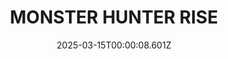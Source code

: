 ---
title: "MONSTER HUNTER RISE"
id: 1446780
date: 2025-03-15T00:00:08.601Z
link: games/steam/recent/monster-hunter-rise
image: http://media.steampowered.com/steamcommunity/public/images/apps/1446780/560dd364b52075b783424961a43c01f9b69fde15.jpg
playtime_2weeks: 159
playtime_forever: 240
playtime_windows_forever: 0
playtime_mac_forever: 0
playtime_linux_forever: 240
playtime_deck_forever: 240
---